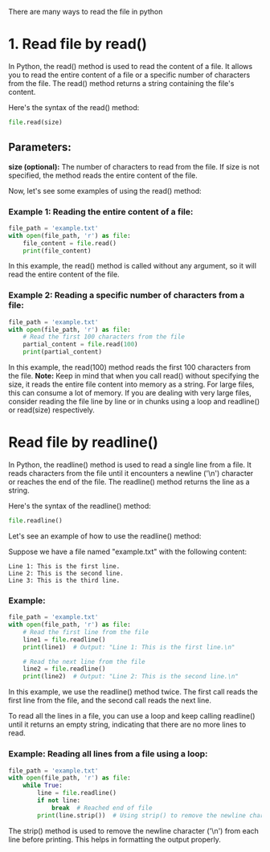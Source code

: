 There are many ways to read the file in python

# 1. Read file by read()
In Python, the read() method is used to read the content of a file. It allows you to read the entire content of a file or a specific number of characters from the file. The read() method returns a string containing the file's content.

Here's the syntax of the read() method:
```python
file.read(size)
```
## Parameters:

<b>size (optional):</b> The number of characters to read from the file. If size is not specified, the method reads the entire content of the file.

Now, let's see some examples of using the read() method:

### Example 1: Reading the entire content of a file:

```python
file_path = 'example.txt'
with open(file_path, 'r') as file:
    file_content = file.read()
    print(file_content)
```

In this example, the read() method is called without any argument, so it will read the entire content of the file.

### Example 2: Reading a specific number of characters from a file:

```python
file_path = 'example.txt'
with open(file_path, 'r') as file:
    # Read the first 100 characters from the file
    partial_content = file.read(100)
    print(partial_content)
```

In this example, the read(100) method reads the first 100 characters from the file.
<b>Note:</b>
Keep in mind that when you call read() without specifying the size, it reads the entire file content into memory as a string. For large files, this can consume a lot of memory. If you are dealing with very large files, consider reading the file line by line or in chunks using a loop and readline() or read(size) respectively.

# Read file by readline()
In Python, the readline() method is used to read a single line from a file. It reads characters from the file until it encounters a newline ('\n') character or reaches the end of the file. The readline() method returns the line as a string.

Here's the syntax of the readline() method:

```python
file.readline()
```

Let's see an example of how to use the readline() method:

Suppose we have a file named "example.txt" with the following content:

```
Line 1: This is the first line.
Line 2: This is the second line.
Line 3: This is the third line.
```

### Example:

```python
file_path = 'example.txt'
with open(file_path, 'r') as file:
    # Read the first line from the file
    line1 = file.readline()
    print(line1)  # Output: "Line 1: This is the first line.\n"

    # Read the next line from the file
    line2 = file.readline()
    print(line2)  # Output: "Line 2: This is the second line.\n"
```

In this example, we use the readline() method twice. The first call reads the first line from the file, and the second call reads the next line.

To read all the lines in a file, you can use a loop and keep calling readline() until it returns an empty string, indicating that there are no more lines to read.

### Example: Reading all lines from a file using a loop:

```python
file_path = 'example.txt'
with open(file_path, 'r') as file:
    while True:
        line = file.readline()
        if not line:
            break  # Reached end of file
        print(line.strip())  # Using strip() to remove the newline character
```

The strip() method is used to remove the newline character ('\n') from each line before printing. This helps in formatting the output properly.
